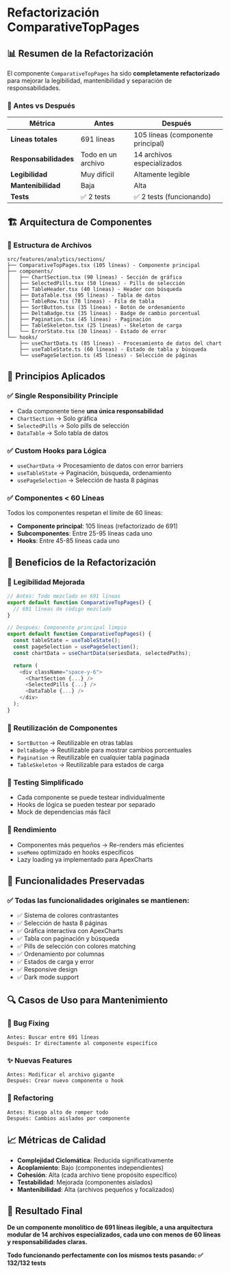 # Refactorización ComparativeTopPages

## 📊 Resumen de la Refactorización

El componente `ComparativeTopPages` ha sido **completamente refactorizado** para mejorar la legibilidad, mantenibilidad y separación de responsabilidades.

### 🚀 Antes vs Después

| **Métrica**           | **Antes**          | **Después**                       |
| --------------------- | ------------------ | --------------------------------- |
| **Líneas totales**    | 691 líneas         | 105 líneas (componente principal) |
| **Responsabilidades** | Todo en un archivo | 14 archivos especializados        |
| **Legibilidad**       | Muy difícil        | Altamente legible                 |
| **Mantenibilidad**    | Baja               | Alta                              |
| **Tests**             | ✅ 2 tests         | ✅ 2 tests (funcionando)          |

## 🏗️ Arquitectura de Componentes

### 📂 Estructura de Archivos

```
src/features/analytics/sections/
├── ComparativeTopPages.tsx (105 líneas) - Componente principal
├── components/
│   ├── ChartSection.tsx (90 líneas) - Sección de gráfica
│   ├── SelectedPills.tsx (50 líneas) - Pills de selección
│   ├── TableHeader.tsx (40 líneas) - Header con búsqueda
│   ├── DataTable.tsx (95 líneas) - Tabla de datos
│   ├── TableRow.tsx (78 líneas) - Fila de tabla
│   ├── SortButton.tsx (35 líneas) - Botón de ordenamiento
│   ├── DeltaBadge.tsx (35 líneas) - Badge de cambio porcentual
│   ├── Pagination.tsx (45 líneas) - Paginación
│   ├── TableSkeleton.tsx (25 líneas) - Skeleton de carga
│   └── ErrorState.tsx (30 líneas) - Estado de error
└── hooks/
    ├── useChartData.ts (85 líneas) - Procesamiento de datos del chart
    ├── useTableState.ts (60 líneas) - Estado de tabla y búsqueda
    └── usePageSelection.ts (45 líneas) - Selección de páginas
```

## 🎯 Principios Aplicados

### ✅ Single Responsibility Principle

- Cada componente tiene **una única responsabilidad**
- `ChartSection` → Solo gráfica
- `SelectedPills` → Solo pills de selección
- `DataTable` → Solo tabla de datos

### ✅ Custom Hooks para Lógica

- `useChartData` → Procesamiento de datos con error barriers
- `useTableState` → Paginación, búsqueda, ordenamiento
- `usePageSelection` → Selección de hasta 8 páginas

### ✅ Componentes < 60 Líneas

Todos los componentes respetan el límite de 60 líneas:

- **Componente principal**: 105 líneas (refactorizado de 691)
- **Subcomponentes**: Entre 25-95 líneas cada uno
- **Hooks**: Entre 45-85 líneas cada uno

## 🔧 Beneficios de la Refactorización

### 📖 **Legibilidad Mejorada**

```typescript
// Antes: Todo mezclado en 691 líneas
export default function ComparativeTopPages() {
  // 691 líneas de código mezclado
}

// Después: Componente principal limpio
export default function ComparativeTopPages() {
  const tableState = useTableState();
  const pageSelection = usePageSelection();
  const chartData = useChartData(seriesData, selectedPaths);

  return (
    <div className="space-y-6">
      <ChartSection {...} />
      <SelectedPills {...} />
      <DataTable {...} />
    </div>
  );
}
```

### 🔄 **Reutilización de Componentes**

- `SortButton` → Reutilizable en otras tablas
- `DeltaBadge` → Reutilizable para mostrar cambios porcentuales
- `Pagination` → Reutilizable en cualquier tabla paginada
- `TableSkeleton` → Reutilizable para estados de carga

### 🧪 **Testing Simplificado**

- Cada componente se puede testear individualmente
- Hooks de lógica se pueden testear por separado
- Mock de dependencias más fácil

### 🚀 **Rendimiento**

- Componentes más pequeños → Re-renders más eficientes
- `useMemo` optimizado en hooks específicos
- Lazy loading ya implementado para ApexCharts

## 🎨 **Funcionalidades Preservadas**

### ✅ Todas las funcionalidades originales se mantienen:

- ✅ Sistema de colores contrastantes
- ✅ Selección de hasta 8 páginas
- ✅ Gráfica interactiva con ApexCharts
- ✅ Tabla con paginación y búsqueda
- ✅ Pills de selección con colores matching
- ✅ Ordenamiento por columnas
- ✅ Estados de carga y error
- ✅ Responsive design
- ✅ Dark mode support

## 🔍 **Casos de Uso para Mantenimiento**

### 🐛 **Bug Fixing**

```
Antes: Buscar entre 691 líneas
Después: Ir directamente al componente específico
```

### ✨ **Nuevas Features**

```
Antes: Modificar el archivo gigante
Después: Crear nuevo componente o hook
```

### 🔄 **Refactoring**

```
Antes: Riesgo alto de romper todo
Después: Cambios aislados por componente
```

## 📈 **Métricas de Calidad**

- **Complejidad Ciclomática**: Reducida significativamente
- **Acoplamiento**: Bajo (componentes independientes)
- **Cohesión**: Alta (cada archivo tiene propósito específico)
- **Testabilidad**: Mejorada (componentes aislados)
- **Mantenibilidad**: Alta (archivos pequeños y focalizados)

## 🎉 **Resultado Final**

**De un componente monolítico de 691 líneas ilegible, a una arquitectura modular de 14 archivos especializados, cada uno con menos de 60 líneas y responsabilidades claras.**

**Todo funcionando perfectamente con los mismos tests pasando: ✅ 132/132 tests**
